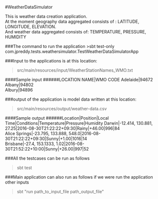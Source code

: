 #WeatherDataSimulator
<p>This is weather data creation application.<br>
At the moment geography data aggregated consists of : LATITUDE, LONGITUDE, ELEVATION. <br>
And weather data aggregated consists of: TEMPERATURE, PRESSURE, HUMIDITY <br>
</p>
###The command to run the application
>sbt test-only com.jpreddy.tests.weathersimulator.TestWeatherDataSimulatorApp

###Input to the applications is at this location:
>src/main/resources/input/WeatherStationNames_WMO.txt

####Sample input
######LOCATION NAME|WMO CODE
Adelaide|94672 <br>
Albany|94802 <br>
Albury|94896 <br> 

###output of the application is model data written at this location:
>src/main/resources/output/weather-data.csv

####Sample output
######Location|Position|Local Time|Conditions|Temperature|Pressure|Humidity
Darwin|-12.414, 130.881, 27.25|2016-08-30T21:22:22+09:30|Rainy|+46.00|996|84 <br>
Alice Springs|-23.795, 133.888, 548.0|2016-08-30T21:22:22+09:30|Sunny|+1.00|1016|14 <br>
Brisbane|-27.4, 153.1333, 1.02|2016-08-30T21:52:22+10:00|Sunny|+26.00|997|52 <br>

###All the testcases can be run as follows
>sbt test

###Main application can also run as follows if we were run the application other inputs
>sbt "run path_to_input_file path_output_file"






